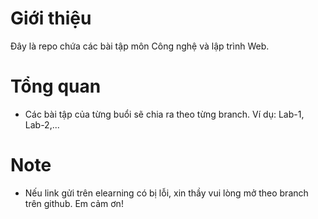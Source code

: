 # Giới thiệu
Đây là repo chứa các bài tập môn Công nghệ và lập trình Web.
# Tổng quan
- Các bài tập của từng buổi sẽ chia ra theo từng branch. Ví dụ: Lab-1, Lab-2,...
# Note
- Nếu link gửi trên elearning có bị lỗi, xin thầy vui lòng mở theo branch trên github. Em cảm ơn!  


